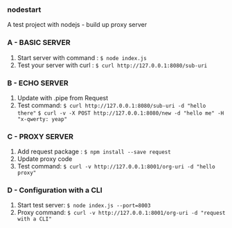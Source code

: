 ### nodestart
A test project with nodejs - build up proxy server

### A - BASIC SERVER
1. Start server with command : `$ node index.js`
2. Test your server with curl : `$ curl http://127.0.0.1:8080/sub-uri`

### B - ECHO SERVER
1. Update with .pipe from Request
2. Test command:     `$ curl http://127.0.0.1:8080/sub-uri -d "hello there"`
                     `$ curl -v -X POST http://127.0.0.1:8080/new -d "hello me" -H "x-qwerty: yeap"`

### C - PROXY SERVER
1. Add request package : `$ npm install --save request`
2. Update proxy code
3. Test command:     `$ curl -v http://127.0.0.1:8001/org-uri -d "hello proxy"`

### D - Configuration with a CLI
1. Start test server:  `$ node index.js --port=8003`
2. Proxy command:      `$ curl -v http://127.0.0.1:8001/org-uri -d "request with a CLI"`
